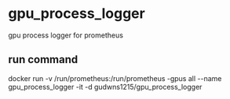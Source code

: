 # gpu_process_logger
gpu process logger for prometheus

## run command
docker run -v /run/prometheus:/run/prometheus -gpus all --name gpu_process_logger -it -d gudwns1215/gpu_process_logger